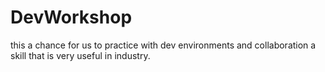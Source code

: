 # DevWorkshop
this a chance for us to practice with dev environments and collaboration a skill that is very useful in industry.
